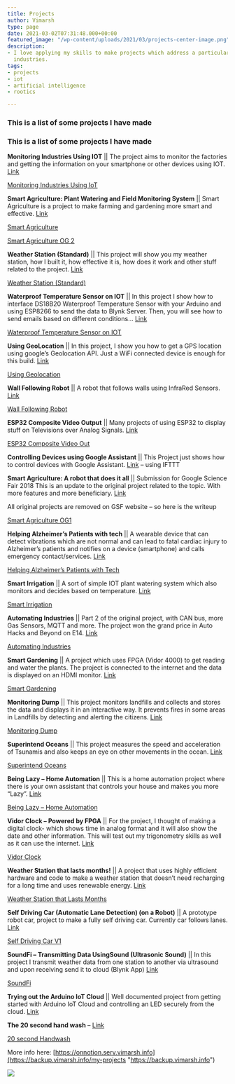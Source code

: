 ```yaml
---
title: Projects
author: Vimarsh
type: page
date: 2021-03-02T07:31:48.000+00:00
featured_image: "/wp-content/uploads/2021/03/projects-center-image.png"
description:
- I love applying my skills to make projects which address a particular issue in various
  industries.
tags:
- projects
- iot
- artificial intelligence
- rootics

---
```

### This is a list of some projects I have made

### This is a list of some projects I have made

**Monitoring Industries Using IOT** || The project aims to monitor the factories and getting the information on your smartphone or other devices using IOT. [Link](https://www.hackster.io/vimarsh/monitoring-industries-using-iot-ddc208)

[Monitoring Industries Using IoT](https://www.notion.so/Monitoring-Industries-Using-IoT-b73ba1ccb8c047eb9552747912d1f0fa)

**Smart Agriculture: Plant Watering and Field Monitoring System** || Smart Agriculture is a project to make farming and gardening more smart and effective. [Link](https://makerfaire.com/maker/entry/69304/)

[Smart Agriculture](https://oldblog.vimarsh.info/p/smart-agriculture.html)

[Smart Agriculture OG 2](https://www.notion.so/Smart-Agriculture-OG-2-980b73dc9f0f413590fc8cb52847cc75)

**Weather Station (Standard)** || This project will show you my weather station, how I built it, how effective it is, how does it work and other stuff related to the project. [Link](https://www.youtube.com/watch?v=IRsGbEYqkLQ)

[Weather Station (Standard)](https://www.google.com/url?q=https%3A%2F%2Fwww.notion.so%2FWeather-Station-Standard-5bb823dddfff4166afe2fd3ddff57447&sa=D&sntz=1&usg=AFQjCNF0ZPaMxxYtXVbHrp2SCgic4zfsbA)

**Waterproof Temperature Sensor on IOT** || In this project I show how to interface DS18B20 Waterproof Temperature Sensor with your Arduino and using ESP8266 to send the data to Blynk Server. Then, you will see how to send emails based on different conditions… [Link](https://www.youtube.com/watch?v=zN1UqEv-C4w)

[Waterproof Temperature Sensor on IOT](https://www.google.com/url?q=https%3A%2F%2Fwww.notion.so%2FWaterproof-Temperature-Sensor-on-IOT-70e102254d0748a284bbff4270368ea1&sa=D&sntz=1&usg=AFQjCNFOtNIQqMnJfcsRH6CbNGGfvPUVEg)

**Using GeoLocation** || In this project, I show you how to get a GPS location using google’s Geolocation API. Just a WiFi connected device is enough for this build. [Link](https://www.youtube.com/watch?v=CN9ctgk62aw)

[Using Geolocation](https://www.google.com/url?q=https%3A%2F%2Fwww.notion.so%2FUsing-Geolocation-4b8622234e984768b3aa7c9426e67abe&sa=D&sntz=1&usg=AFQjCNGjYpXHTqdLlpppVXrWbuH-y8zWew)

**Wall Following Robot** || A robot that follows walls using InfraRed Sensors. [Link](https://www.youtube.com/watch?v=ncCQMV4how0)

[Wall Following Robot](https://www.google.com/url?q=https%3A%2F%2Fwww.notion.so%2FWall-Following-Robot-85d3c152fd9441769d6ce0b1e8cec26e&sa=D&sntz=1&usg=AFQjCNEoyqbAhlB33Bw4zY8AoBid0FA6qA)

**ESP32 Composite Video Output** || Many projects of using ESP32 to display stuff on Televisions over Analog Signals. [Link](https://www.youtube.com/playlist?list=PLgxZvhnI-8DFFeTLHNZfdVwvht-DvvW34)

[ESP32 Composite Video Out](https://www.google.com/url?q=https%3A%2F%2Fwww.notion.so%2FESP32-Composite-Video-Out-25b4aa27b7af443e9352b6757264bc96&sa=D&sntz=1&usg=AFQjCNHvX9WE61nCecE2GQFMMJaTANsv4w)

**Controlling Devices using Google Assistant** || This Project just shows how to control devices with Google Assistant. [Link](https://www.youtube.com/watch?v=cpiP_l9jyr8) – using IFTTT

**Smart Agriculture: A robot that does it all** || Submission for Google Science Fair 2018 This is an update to the original project related to the topic. With more features and more beneficiary. [Link](https://www.google.com/url?q=https%3A%2F%2Foldblog.vimarsh.info%2F2018%2F12%2Fsmart-agriculture.html&sa=D&sntz=1&usg=AFQjCNHtZdJVVqYNIM4KQquFdqkT063USg)

All original projects are removed on GSF website – so here is the writeup

[Smart Agriculture OG1](https://www.google.com/url?q=https%3A%2F%2Fwww.notion.so%2FSmart-Agriculture-OG1-4e2416649c024eff99414a2616649e06&sa=D&sntz=1&usg=AFQjCNFPePCv4zdPKkXodwTlKi1ADGA_Og)

**Helping Alzheimer’s Patients with tech** || A wearable device that can detect vibrations which are not normal and can lead to fatal cardiac injury to Alzheimer’s patients and notifies on a device (smartphone) and calls emergency contact/services. [Link](https://www.google.com/url?q=https%3A%2F%2Fwww.element14.com%2Fcommunity%2Fcommunity%2Fproject14%2Fwearabletech%2Fblog%2F2019%2F01%2F14%2Fhelping-alzeihmer-patients-with-tech&sa=D&sntz=1&usg=AFQjCNFO_JK7u7Iw9b8dfwarE-vV_bYe3A)

[Helping Alzheimer’s Patients with Tech](https://www.google.com/url?q=https%3A%2F%2Fwww.notion.so%2FHelping-Alzheimer-s-Patients-with-Tech-56929b9e3e0741478bb00860cd7fd051&sa=D&sntz=1&usg=AFQjCNFI-1Jce708D1GiQXDlBV18DuF0aQ)

**Smart Irrigation** || A sort of simple IOT plant watering system which also monitors and decides based on temperature. [Link](https://www.google.com/url?q=https%3A%2F%2Fwww.hackster.io%2Fvimarsh%2Fsmart-irrigation-e07f23&sa=D&sntz=1&usg=AFQjCNG22tU4kPnjS6fJTX62aiu1qlbX3Q)

[Smart Irrigation](https://www.google.com/url?q=https%3A%2F%2Fwww.notion.so%2FSmart-Irrigation-64872b9dd8584b91956791efe44188af&sa=D&sntz=1&usg=AFQjCNH09PnQBl_YFuwvLABGA4-D-TBFbw)

**Automating Industries** || Part 2 of the original project, with CAN bus, more Gas Sensors, MQTT and more. The project won the grand price in Auto Hacks and Beyond on E14. [Link](https://www.google.com/url?q=https%3A%2F%2Fwww.element14.com%2Fcommunity%2Fcommunity%2Farduino%2Farduino-projects%2Fblog%2F2018%2F12%2F04%2Fproject-for-auto-hacks-and-beyond-automating-industries&sa=D&sntz=1&usg=AFQjCNEOfmJAsZ6J7_JvldZRhlXXuPkIFQ)

[Automating Industries](https://www.google.com/url?q=https%3A%2F%2Fwww.notion.so%2FAutomating-Industries-75bd15f563594f4f87d10e78ca2c90b4&sa=D&sntz=1&usg=AFQjCNH_HG2ozaAdoXw9tJNB35f76aS7yw)

**Smart Gardening** || A project which uses FPGA (Vidor 4000) to get reading and water the plants. The project is connected to the internet and the data is displayed on an HDMI monitor. [Link](https://www.google.com/url?q=https%3A%2F%2Fwww.element14.com%2Fcommunity%2Fcommunity%2Farduino%2Farduino-projects%2Fblog%2F2019%2F01%2F29%2Fsmart-gardening&sa=D&sntz=1&usg=AFQjCNFScgenK4sIKKxuYR8H9CkJggdyLA)

[Smart Gardening](https://www.google.com/url?q=https%3A%2F%2Fwww.notion.so%2FSmart-Gardening-f00ae28068324b9dba062b7b0275cc1b&sa=D&sntz=1&usg=AFQjCNGE2tfql-I8IVXdLwGKFcaeniGVig)

**Monitoring Dump** || This project monitors landfills and collects and stores the data and displays it in an interactive way. It prevents fires in some areas in Landfills by detecting and alerting the citizens. [Link](https://www.google.com/url?q=https%3A%2F%2Fwww.hackster.io%2Fvimarsh%2Fmonitoring-dump-4f4bee&sa=D&sntz=1&usg=AFQjCNE4k_5uVGRMt9XF1yV78DFpUhNOaQ)

[Monitoring Dump](https://www.google.com/url?q=https%3A%2F%2Fwww.notion.so%2FMonitoring-Dump-d91577a825d64a379a46b9a08e8bf32a&sa=D&sntz=1&usg=AFQjCNG_o9lqijnDV7ETMLdH2Nm271iNwg)

**Superintend Oceans** || This project measures the speed and acceleration of Tsunamis and also keeps an eye on other movements in the ocean. [Link](https://www.google.com/url?q=https%3A%2F%2Fwww.hackster.io%2Fvimarsh%2Fsuperintend-oceans-193415&sa=D&sntz=1&usg=AFQjCNEoDkHOzmEuITDfHlmVSPnx4BJxrQ)

[Superintend Oceans](https://www.google.com/url?q=https%3A%2F%2Fwww.notion.so%2FSuperintend-Oceans-b2ad6e297257473f9dff90c570db1091&sa=D&sntz=1&usg=AFQjCNEwKZg2PqSQNTIggudY3Q7I6Xgerg)

**Being Lazy – Home Automation** || This is a home automation project where there is your own assistant that controls your house and makes you more “Lazy”. [Link](https://www.google.com/url?q=https%3A%2F%2Fwww.element14.com%2Fcommunity%2Fcommunity%2Fproject14%2Fhomeautomation%2Fblog%2F2019%2F03%2F14%2Fbeing-lazy-home-automation&sa=D&sntz=1&usg=AFQjCNGQlRn_VpzSRmM7TxShxMT2dbNMYg)

[Being Lazy – Home Automation](https://www.google.com/url?q=https%3A%2F%2Fwww.notion.so%2FBeing-Lazy-Home-Automation-86f3115223bb4bc599944e48a1ff52c9&sa=D&sntz=1&usg=AFQjCNF3vsqQ0vCTkXIlxqbur0IWYrGQaA)

**Vidor Clock – Powered by FPGA** || For the project, I thought of making a digital clock- which shows time in analog format and it will also show the date and other information. This will test out my trigonometry skills as well as it can use the internet. [Link](https://www.google.com/url?q=https%3A%2F%2Fwww.element14.com%2Fcommunity%2Fcommunity%2Fproject14%2Fprogrammable-logic%2Fblog%2F2019%2F07%2F16%2Fclock-on-monitor-powered-by-fpga&sa=D&sntz=1&usg=AFQjCNHSgXrPEw3phPMdHXOI6MPqjgFIdA)

[Vidor Clock](https://www.google.com/url?q=https%3A%2F%2Fwww.notion.so%2FVidor-Clock-e2a7043e798c4a0e9cc1b056ca508d86&sa=D&sntz=1&usg=AFQjCNGh-KLsFaTKX7knX0HpE-XS3JiEhg)

**Weather Station that lasts months!** || A project that uses highly efficient hardware and code to make a weather station that doesn’t need recharging for a long time and uses renewable energy. [Link](https://www.google.com/url?q=https%3A%2F%2Fwww.element14.com%2Fcommunity%2Fcommunity%2Farduino%2Farduino-projects%2Fblog%2F2019%2F10%2F13%2Fweather-station-that-lasts-months&sa=D&sntz=1&usg=AFQjCNFLRCNVYohrMvJ-X4YAqpp8tUN7rA)

[Weather Station that Lasts Months](https://www.google.com/url?q=https%3A%2F%2Fwww.notion.so%2FWeather-Station-that-Lasts-Months-38ac1ebb87854750946838ba4b7cfd86&sa=D&sntz=1&usg=AFQjCNEwEWuBCltK6sNReqb79QUqctI7Yw)

**Self Driving Car (Automatic Lane Detection) (on a Robot)** || A prototype robot car, project to make a fully self driving car. Currently car follows lanes. [Link](https://www.google.com/url?q=https%3A%2F%2Fwww.element14.com%2Fcommunity%2Fpeople%2Fvimarsh_%2Fblog%2F2019%2F11%2F18%2Fself-driving-car-automatic-lane-detection-on-a-robot&sa=D&sntz=1&usg=AFQjCNFp7_3y8xuYjvDPJAX_lBfo7PbECQ)

[Self Driving Car V1](https://www.google.com/url?q=https%3A%2F%2Fwww.notion.so%2FSelf-Driving-Car-V1-3ab65d7ec7ee45d09e367a2153ffdf6f&sa=D&sntz=1&usg=AFQjCNExv3XOV4mspS0xC4uq83qW5wcp0Q)

**SoundFi – Transmitting Data UsingSound (Ultrasonic Sound)** || In this project I transmit weather data from one station to another via ultrasound and upon receiving send it to cloud (Blynk App) [Link](https://www.google.com/url?q=https%3A%2F%2Fwww.element14.com%2Fcommunity%2Fpeople%2Fvimarsh_%2Fblog%2F2020%2F03%2F09%2Fsoundfi-transmitting-data-using-sound-ultrasonic-sound&sa=D&sntz=1&usg=AFQjCNEjjA7SwB0QmW6Bg7OI-vtvedacOw)

[SoundFi](https://www.google.com/url?q=https%3A%2F%2Fwww.notion.so%2FSoundFi-e4a0f7de05494144a3dd09a815d75da2&sa=D&sntz=1&usg=AFQjCNEWTcWT64ZokX7vzSt7rrnTej81-w)

**Trying out the Arduino IoT Cloud** || Well documented project from getting started with Arduino IoT Cloud and controlling an LED securely from the cloud. [Link](https://www.google.com/url?q=https%3A%2F%2Fwww.element14.com%2Fcommunity%2Fcommunity%2Farduino%2Fblog%2F2020%2F03%2F20%2Ftrying-out-the-arduino-iot-cloud&sa=D&sntz=1&usg=AFQjCNGm-SMvAwinzSsz1pTJIhDrXp5kbw)

**The 20 second hand wash** – [Link](https://www.google.com/url?q=https%3A%2F%2Fwww.element14.com%2Fcommunity%2Fcommunity%2Fproject14%2Ffightinggerms%2Fblog%2F2020%2F03%2F21%2Fthe-20-second-handwash&sa=D&sntz=1&usg=AFQjCNEOsIG8A8ENU_otnSr_dAdTLz_zUg)

[20 second Handwash](https://www.google.com/url?q=https%3A%2F%2Fwww.notion.so%2F20-second-Handwash-4dbc5d08e269461393daf7af8074c3a6&sa=D&sntz=1&usg=AFQjCNHIJFsG-mNA7503LT1dfa2HqL4E-w)

More info here: [https://onnotion.serv.vimarsh.info](https://backup.vimarsh.info/my-projects "https://backup.vimarsh.info")

  
![](/uploads/projects-center-image.png)